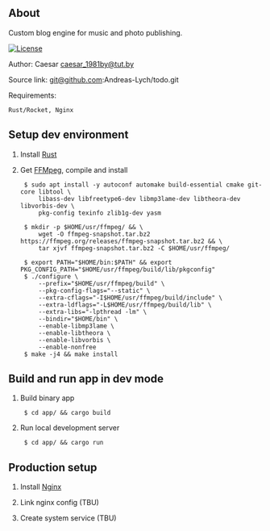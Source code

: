 About
-----

Custom blog engine for music and photo publishing.

[![License](https://img.shields.io/badge/license-BSD-blue.svg)](https://raw.githubusercontent.com/manti-by/Manti.by/master/LICENSE)

Author: Caesar <caesar_1981by@tut.by>

Source link: git@github.com:Andreas-Lych/todo.git

Requirements:

    Rust/Rocket, Nginx


Setup dev environment
---------------------

1. Install [Rust](https://www.rust-lang.org/tools/install)

2. Get [FFMpeg](https://trac.ffmpeg.org/wiki/CompilationGuide/Ubuntu), compile and install

        $ sudo apt install -y autoconf automake build-essential cmake git-core libtool \
            libass-dev libfreetype6-dev libmp3lame-dev libtheora-dev libvorbis-dev \
            pkg-config texinfo zlib1g-dev yasm
            
        $ mkdir -p $HOME/usr/ffmpeg/ && \
            wget -O ffmpeg-snapshot.tar.bz2 https://ffmpeg.org/releases/ffmpeg-snapshot.tar.bz2 && \
            tar xjvf ffmpeg-snapshot.tar.bz2 -C $HOME/usr/ffmpeg/
        
        $ export PATH="$HOME/bin:$PATH" && export PKG_CONFIG_PATH="$HOME/usr/ffmpeg/build/lib/pkgconfig"
        $ ./configure \
            --prefix="$HOME/usr/ffmpeg/build" \
            --pkg-config-flags="--static" \
            --extra-cflags="-I$HOME/usr/ffmpeg/build/include" \
            --extra-ldflags="-L$HOME/usr/ffmpeg/build/lib" \
            --extra-libs="-lpthread -lm" \
            --bindir="$HOME/bin" \
            --enable-libmp3lame \
            --enable-libtheora \
            --enable-libvorbis \
            --enable-nonfree
        $ make -j4 && make install


Build and run app in dev mode
-----------------------------

1. Build binary app

        $ cd app/ && cargo build

5. Run local development server

        $ cd app/ && cargo run


Production setup
----------------

1. Install [Nginx](https://ubuntu.com/tutorials/install-and-configure-nginx)

2. Link nginx config (TBU)

3. Create system service (TBU)
